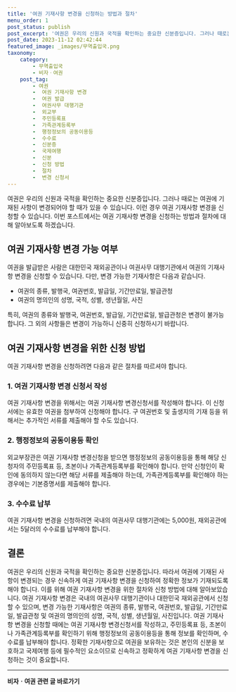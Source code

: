 ```yaml
---
title: '여권 기재사항 변경을 신청하는 방법과 절차'
menu_order: 1
post_status: publish
post_excerpt: '여권은 우리의 신원과 국적을 확인하는 중요한 신분증입니다. 그러나 때로는 여권에 기재된 사항이 변경되어야 할 때가 있을 수 있습니다. 이런 경우 여권 기재사항 변경을 신청할 수 있습니다. 이번 포스트에서는 여권 기재사항 변경을 신청하는 방법과 절차에 대해 알아보도록 하겠습니다.'
post_date: 2023-11-12 02:42:44
featured_image: _images/무역출입국.png
taxonomy:
    category:
        - 무역출입국
        - 비자ㆍ여권
    post_tag:
        - 여권
        -  여권 기재사항 변경
        -  여권 발급
        -  여권사무 대행기관
        -  외교부
        -  주민등록표
        -  가족관계등록부
        -  행정정보의 공동이용등
        -  수수료
        -  신분증
        -  국제여행
        -  신분
        -  신청 방법
        -  절차
        -  변경 신청서
---
```



여권은 우리의 신원과 국적을 확인하는 중요한 신분증입니다. 그러나 때로는 여권에 기재된 사항이 변경되어야 할 때가 있을 수 있습니다. 이런 경우 여권 기재사항 변경을 신청할 수 있습니다. 이번 포스트에서는 여권 기재사항 변경을 신청하는 방법과 절차에 대해 알아보도록 하겠습니다.

## 여권 기재사항 변경 가능 여부

여권을 발급받은 사람은 대한민국 재외공관이나 여권사무 대행기관에서 여권의 기재사항 변경을 신청할 수 있습니다. 다만, 변경 가능한 기재사항은 다음과 같습니다.

- 여권의 종류, 발행국, 여권번호, 발급일, 기간만료일, 발급관청
- 여권의 명의인의 성명, 국적, 성별, 생년월일, 사진

특히, 여권의 종류와 발행국, 여권번호, 발급일, 기간만료일, 발급관청은 변경이 불가능합니다. 그 외의 사항들은 변경이 가능하니 신중히 신청하시기 바랍니다.

## 여권 기재사항 변경을 위한 신청 방법

여권 기재사항 변경을 신청하려면 다음과 같은 절차를 따르셔야 합니다.

### 1. 여권 기재사항 변경 신청서 작성

여권 기재사항 변경을 위해서는 여권 기재사항 변경신청서를 작성해야 합니다. 이 신청서에는 유효한 여권을 첨부하여 신청해야 합니다. 구 여권번호 및 출생지의 기재 등을 위해서는 추가적인 서류를 제출해야 할 수도 있습니다.

### 2. 행정정보의 공동이용등 확인

외교부장관은 여권 기재사항 변경신청을 받으면 행정정보의 공동이용등을 통해 해당 신청자의 주민등록표 등, 초본이나 가족관계등록부를 확인해야 합니다. 만약 신청인이 확인에 동의하지 않는다면 해당 서류를 제출해야 하는데, 가족관계등록부를 확인해야 하는 경우에는 기본증명서를 제출해야 합니다.

### 3. 수수료 납부

여권 기재사항 변경을 신청하려면 국내의 여권사무 대행기관에는 5,000원, 재외공관에서는 5달러의 수수료를 납부해야 합니다.

## 결론

여권은 우리의 신원과 국적을 확인하는 중요한 신분증입니다. 따라서 여권에 기재된 사항이 변경되는 경우 신속하게 여권 기재사항 변경을 신청하여 정확한 정보가 기재되도록 해야 합니다. 이를 위해 여권 기재사항 변경을 위한 절차와 신청 방법에 대해 알아보았습니다. 여권 기재사항 변경은 국내의 여권사무 대행기관이나 대한민국 재외공관에서 신청할 수 있으며, 변경 가능한 기재사항은 여권의 종류, 발행국, 여권번호, 발급일, 기간만료일, 발급관청 및 여권의 명의인의 성명, 국적, 성별, 생년월일, 사진입니다. 여권 기재사항 변경을 신청할 때에는 여권 기재사항 변경신청서를 작성하고, 주민등록표 등, 초본이나 가족관계등록부를 확인하기 위해 행정정보의 공동이용등을 통해 정보를 확인하며, 수수료를 납부해야 합니다. 정확한 기재사항으로 여권을 보유하는 것은 본인의 신분을 보호하고 국제여행 등에 필수적인 요소이므로 신속하고 정확하게 여권 기재사항 변경을 신청하는 것이 중요합니다.
<!-- wp:separator -->
<hr class="wp-block-separator has-alpha-channel-opacity"/>
<!-- /wp:separator -->

<!-- wp:group {"backgroundColor":"base","layout":{"type":"constrained"}} -->
<div class="wp-block-group has-base-background-color has-background"><!-- wp:paragraph {"align":"center","fontSize":"medium"} -->
<p class="has-text-align-center has-large-font-size"><strong>비자ㆍ여권 관련 글 바로가기</strong></p>
<!-- /wp:paragraph -->


<!-- wp:latest-posts
{"categories":[{"id":16891,"count":19,"description":"","link":"https://uknowlaw.com/category/%eb%b9%84%ec%9e%90%e3%86%8d%ec%97%ac%ea%b6%8c/","name":"비자ㆍ여권","slug":"비자ㆍ여권","taxonomy":"category","parent":0,"meta":[],"_links":{"self":[{"href":"https://uknowlaw.com/wp-json/wp/v2/categories/16891"}],"collection":[{"href":"https://uknowlaw.com/wp-json/wp/v2/categories"}],"about":[{"href":"https://uknowlaw.com/wp-json/wp/v2/taxonomies/category"}],"wp:post_type":[{"href":"https://uknowlaw.com/wp-json/wp/v2/posts?categories=16891"}],"curies":[{"name":"wp","href":"https://api.w.org/{rel}","templated":true}]}}],"postsToShow":100,"excerptLength":28,"postLayout":"grid","columns":2,"featuredImageAlign":"left","featuredImageSizeSlug":"large","fontSize":"small"} /--></div>
<!-- /wp:group -->